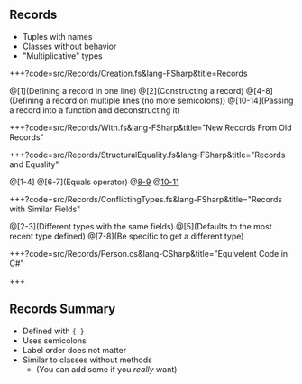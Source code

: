 ## Records

* Tuples with names
* Classes without behavior
* "Multiplicative" types

+++?code=src/Records/Creation.fs&lang-FSharp&title=Records

@[1](Defining a record in one line)
@[2](Constructing a record)
@[4-8](Defining a record on multiple lines (no more semicolons))
@[10-14](Passing a record into a function and deconstructing it)

+++?code=src/Records/With.fs&lang-FSharp&title="New Records From Old Records"

+++?code=src/Records/StructuralEquality.fs&lang-FSharp&title="Records and Equality"

@[1-4]
@[6-7](Equals operator)
@[8-9](Object.Equals)
@[10-11](Object.ReferenceEquals)

+++?code=src/Records/ConflictingTypes.fs&lang-FSharp&title="Records with Similar Fields"

@[2-3](Different types with the same fields)
@[5](Defaults to the most recent type defined)
@[7-8](Be specific to get a different type)

+++?code=src/Records/Person.cs&lang-CSharp&title="Equivelent Code in C#"

+++

## Records Summary

* Defined with `{ }`
* Uses semicolons
* Label order does not matter
* Similar to classes without methods
  * (You can add some if you _really_ want)